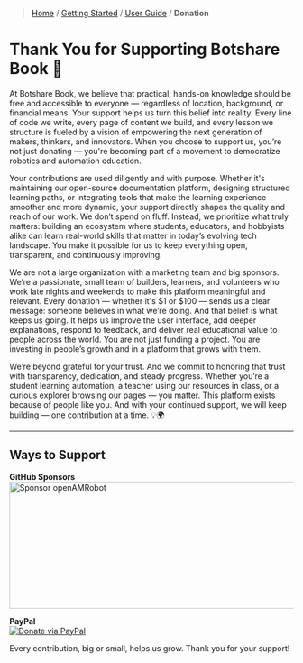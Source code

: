 > [Home](index.md) / [Getting Started](getting_started.md) / [User Guide](user-guide.md) / **Donation**
# Thank You for Supporting Botshare Book 💙

At Botshare Book, we believe that practical, hands-on knowledge should be free and accessible to everyone — regardless of location, background, or financial means. Your support helps us turn this belief into reality. Every line of code we write, every page of content we build, and every lesson we structure is fueled by a vision of empowering the next generation of makers, thinkers, and innovators. When you choose to support us, you’re not just donating — you're becoming part of a movement to democratize robotics and automation education.

Your contributions are used diligently and with purpose. Whether it's maintaining our open-source documentation platform, designing structured learning paths, or integrating tools that make the learning experience smoother and more dynamic, your support directly shapes the quality and reach of our work. We don’t spend on fluff. Instead, we prioritize what truly matters: building an ecosystem where students, educators, and hobbyists alike can learn real-world skills that matter in today’s evolving tech landscape. You make it possible for us to keep everything open, transparent, and continuously improving.

We are not a large organization with a marketing team and big sponsors. We’re a passionate, small team of builders, learners, and volunteers who work late nights and weekends to make this platform meaningful and relevant. Every donation — whether it's $1 or $100 — sends us a clear message: someone believes in what we’re doing. And that belief is what keeps us going. It helps us improve the user interface, add deeper explanations, respond to feedback, and deliver real educational value to people across the world. You are not just funding a project. You are investing in people’s growth and in a platform that grows with them.

We’re beyond grateful for your trust. And we commit to honoring that trust with transparency, dedication, and steady progress. Whether you’re a student learning automation, a teacher using our resources in class, or a curious explorer browsing our pages — you matter. This platform exists because of people like you. And with your continued support, we will keep building — one contribution at a time. 💡🌍

---

## Ways to Support

**GitHub Sponsors**  
<a href="https://github.com/sponsors/openAMRobot">
    <img src="https://github.com/sponsors/openAMRobot/card" alt="Sponsor openAMRobot" width="600" height="225" style="border:0;">
</a>

**PayPal**  
[![Donate via PayPal](https://img.shields.io/badge/Donate-PayPal-blue.svg)](https://www.paypal.com/paypalme/BotshareAI)

Every contribution, big or small, helps us grow. Thank you for your support!
